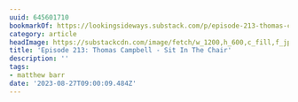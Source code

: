 ```yaml
---
uuid: 645601710
bookmarkOf: https://lookingsideways.substack.com/p/episode-213-thomas-campbell-sit-in
category: article
headImage: https://substackcdn.com/image/fetch/w_1200,h_600,c_fill,f_jpg,q_auto:good,fl_progressive:steep,g_auto/https%3A%2F%2Fsubstack-post-media.s3.amazonaws.com%2Fpublic%2Fimages%2F80120a43-5ad8-48bf-82ef-bddf07a1066d_1440x2233.webp
title: 'Episode 213: Thomas Campbell - Sit In The Chair'
description: ''
tags:
- matthew barr
date: '2023-08-27T09:00:09.484Z'
---
```



